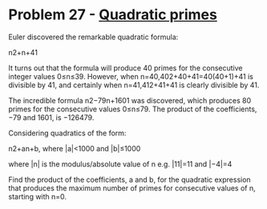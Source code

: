 # Problem 27 - [Quadratic primes](https://projecteuler.net/problem=27)

Euler discovered the remarkable quadratic formula:

  n2+n+41

It turns out that the formula will produce 40 primes for the consecutive integer values 0≤n≤39. However, when n=40,402+40+41=40(40+1)+41 is divisible by 41, and certainly when n=41,412+41+41 is clearly divisible by 41.

The incredible formula n2−79n+1601 was discovered, which produces 80 primes for the consecutive values 0≤n≤79. The product of the coefficients, −79 and 1601, is −126479.

Considering quadratics of the form:

  n2+an+b, where |a|<1000 and |b|≤1000

  where |n| is the modulus/absolute value of n
  e.g. |11|=11 and |−4|=4

Find the product of the coefficients, a and b, for the quadratic expression that produces the maximum number of primes for consecutive values of n, starting with n=0.